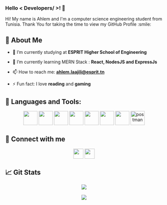 ### Hello < Developers/ >! 👋

<!--
**ahlem-phantom/ahlem-phantom** is a ✨ _special_ ✨ repository because its `README.md` (this file) appears on your GitHub profile.

Here are some ideas to get you started:

- 🔭 I’m currently working on ...
- 🌱 I’m currently learning ...
- 👯 I’m looking to collaborate on ...
- 🤔 I’m looking for help with ...
- 💬 Ask me about ...
- 📫 How to reach me: ...
- 😄 Pronouns: ...
- ⚡ Fun fact: ...
-->

<div size='20px'> Hi! My name is Ahlem and I'm a computer science engineering student from Tunisia. Thank You for taking the time to view my GitHub Profile :smile: 
</div>

## 🙋‍ About Me 

- 🔭 I’m currently studying at <b>ESPRIT Higher School of Engineering</b>
  
- 🌱 I’m currently learning MERN Stack : <b>React, NodesJS and ExpressJs</b>
  
- 📫 How to reach me: <b>ahlem.laajili@esprit.tn</b>

- ⚡ Fun fact: I love <b>reading</b> and <b>gaming</b>

## 🚀 Languages and Tools:
<p align="center">
 <a href="https://www.w3.org/html/"><img src="https://img.icons8.com/color/48/000000/html-5--v1.png" width="45" height="45"/></a>
<a href="https://www.w3schools.com/css/"><img src="https://img.icons8.com/color/48/000000/css3.png" width="45" height="45"/></a>
<a href="https://www.mysql.com"><img src="https://img.icons8.com/color/48/000000/mysql-logo.png" width="45" height="45"/></a>
<a href="https://spring.io"><img src="https://img.icons8.com/color/50/000000/spring-logo.png" width="45" height="45" /></a>
<a href="https://angular.io"><img src="https://img.icons8.com/color/48/000000/angularjs.png"  width="45" height="45"/></a>
<a href="https://nodejs.org"><img src="https://img.icons8.com/color/48/000000/nodejs.png"  width="45" height="45"/></a>
<a href="https://getbootstrap.com"><img src="https://img.icons8.com/color/48/000000/bootstrap.png" width="45" height="45"/></a>
<a href="https://postman.com"><img src="https://www.vectorlogo.zone/logos/getpostman/getpostman-icon.svg" alt="postman" width="45" height="45"/></a>
</p>


## 💬 Connect with me 
<p align="center">
<a href = 'https://www.linkedin.com/in/ahlem-laajili'> <img width = '32px' align= 'center' src="https://raw.githubusercontent.com/rahulbanerjee26/githubAboutMeGenerator/main/icons/linked-in-alt.svg"/></a> 
<a href = 'https://github.com/ahlem-phantom'> <img width = '32px' align= 'center' src="https://raw.githubusercontent.com/rahulbanerjee26/githubAboutMeGenerator/main/icons/github.svg"/></a>
  </p>
  
## 📈 Git Stats
<p align="center">
  <a  href="https://git.io/praveenscience"><img src="https://activity-graph.herokuapp.com/graph?username=ahlem-phantom&theme=tokyonight" /></a><br/><br/>
<a  href="https://github.com/ahlem-phantom/github-readme-stats"><img src="https://github-readme-stats.vercel.app/api?username=ahlem-phantom&show_icons=true&count_private=true&theme=react&hide_border=true&bg_color=0D1117" /></a><br/><br/>
</p>
